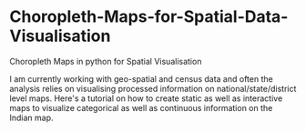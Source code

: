 # Choropleth-Maps-for-Spatial-Data-Visualisation
Choropleth Maps in python for Spatial Visualisation

I am currently working with geo-spatial and census data and often the analysis relies on visualising processed information on national/state/district level maps. Here's a tutorial on how to create static as well as interactive maps to visualize categorical as well as continuous information on the Indian map.
